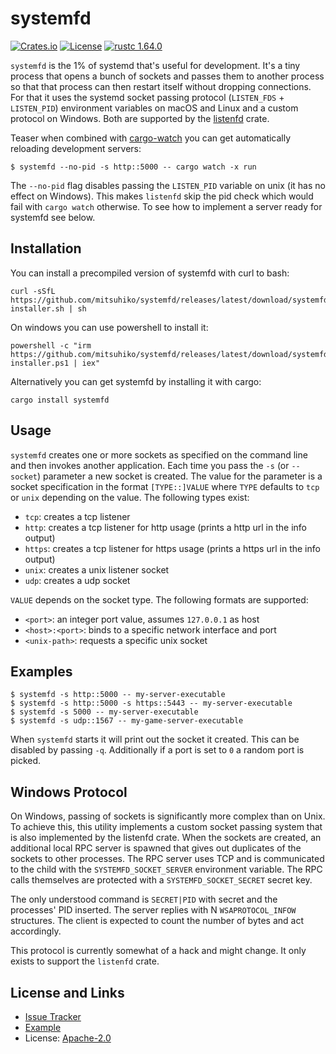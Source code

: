 # systemfd

[![Crates.io](https://img.shields.io/crates/d/systemfd.svg)](https://crates.io/crates/systemfd)
[![License](https://img.shields.io/github/license/mitsuhiko/systemfd)](https://github.com/mitsuhiko/systemfd/blob/master/LICENSE)
[![rustc 1.64.0](https://img.shields.io/badge/rust-1.64%2B-orange.svg)](https://img.shields.io/badge/rust-1.64%2B-orange.svg)

`systemfd` is the 1% of systemd that's useful for development.  It's a tiny process that
opens a bunch of sockets and passes them to another process so that that process can
then restart itself without dropping connections.  For that it uses the systemd socket
passing protocol (`LISTEN_FDS` + `LISTEN_PID`) environment variables on macOS and Linux
and a custom protocol on Windows.  Both are supported by the
[listenfd](https://github.com/mitsuhiko/listenfd) crate.

Teaser when combined with [cargo-watch](https://github.com/passcod/cargo-watch) you can
get automatically reloading development servers:

```
$ systemfd --no-pid -s http::5000 -- cargo watch -x run
```

The `--no-pid` flag disables passing the `LISTEN_PID` variable on unix (it has no effect
on Windows).  This makes `listenfd` skip the pid check which would fail with
`cargo watch` otherwise.  To see how to implement a server ready for systemfd
see below.

## Installation

You can install a precompiled version of systemfd with curl to bash:

```
curl -sSfL https://github.com/mitsuhiko/systemfd/releases/latest/download/systemfd-installer.sh | sh
```

On windows you can use powershell to install it:

```
powershell -c "irm https://github.com/mitsuhiko/systemfd/releases/latest/download/systemfd-installer.ps1 | iex"
```

Alternatively you can get systemfd by installing it with cargo:

```
cargo install systemfd
```

## Usage

`systemfd` creates one or more sockets as specified on the command line and then
invokes another application.  Each time you pass the `-s` (or `--socket`)
parameter a new socket is created.  The value for the parameter is a socket
specification in the format `[TYPE::]VALUE` where `TYPE` defaults to `tcp` or
`unix` depending on the value.  The following types exist:

* `tcp`: creates a tcp listener
* `http`: creates a tcp listener for http usage (prints a http url in the info output)
* `https`: creates a tcp listener for https usage (prints a https url in the info output)
* `unix`: creates a unix listener socket
* `udp`: creates a udp socket

`VALUE` depends on the socket type.  The following formats are supported:

* `<port>`: an integer port value, assumes `127.0.0.1` as host
* `<host>:<port>`: binds to a specific network interface and port
* `<unix-path>`: requests a specific unix socket

## Examples

```
$ systemfd -s http::5000 -- my-server-executable
$ systemfd -s http::5000 -s https::5443 -- my-server-executable
$ systemfd -s 5000 -- my-server-executable
$ systemfd -s udp::1567 -- my-game-server-executable
```

When `systemfd` starts it will print out the socket it created.  This can be disabled
by passing `-q`.  Additionally if a port is set to `0` a random port is picked.

## Windows Protocol

On Windows, passing of sockets is significantly more complex than on Unix.  To
achieve this, this utility implements a custom socket passing system that is also
implemented by the listenfd crate.  When the sockets are created, an additional
local RPC server is spawned that gives out duplicates of the sockets to other
processes.  The RPC server uses TCP and is communicated to the child with the
`SYSTEMFD_SOCKET_SERVER` environment variable.  The RPC calls themselves are
protected with a `SYSTEMFD_SOCKET_SECRET` secret key.

The only understood command is `SECRET|PID` with secret and the processes' PID
inserted.  The server replies with N `WSAPROTOCOL_INFOW` structures.  The client
is expected to count the number of bytes and act accordingly.

This protocol is currently somewhat of a hack and might change.  It only
exists to support the `listenfd` crate.

## License and Links

- [Issue Tracker](https://github.com/mitsuhiko/systemfd/issues)
- [Example](demo)
- License: [Apache-2.0](LICENSE)
